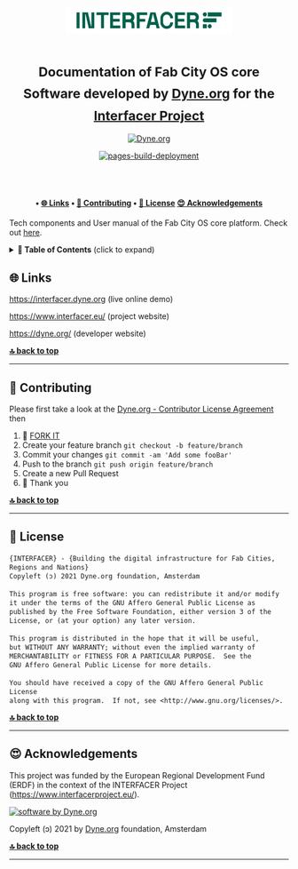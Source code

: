 <!--
SPDX-License-Identifier: AGPL-3.0-or-later
Copyright (C) 2022-2023 Dyne.org foundation <foundation@dyne.org>.

This program is free software: you can redistribute it and/or modify
it under the terms of the GNU Affero General Public License as
published by the Free Software Foundation, either version 3 of the
License, or (at your option) any later version.

This program is distributed in the hope that it will be useful,
but WITHOUT ANY WARRANTY; without even the implied warranty of
MERCHANTABILITY or FITNESS FOR A PARTICULAR PURPOSE.  See the
GNU Affero General Public License for more details.

You should have received a copy of the GNU Affero General Public License
along with this program.  If not, see <https://www.gnu.org/licenses/>.
-->

<p align="center">
  <a href="https://www.interfacerproject.eu/">
    <img alt="Interfacer project" src="https://raw.githubusercontent.com/dyne/interfacer-docs/main/docs/_media/general/interfacer-logo.png" width="300" />
  </a>
</p>


<h1 align="center">
 <!-- <a href="https://interfacerproject.github.io/interfacer-docs/#/">Interfacer documentation</a></br> -->
  <sub>Documentation of Fab City OS core
  Software developed by <a href="https://dyne.org">Dyne.org</a> for the <a href="https://www.interfacerproject.eu/">Interfacer Project</a> </sub>
</h1>

<div align="center">
  <a href="https://dyne.org">
    <img src="https://img.shields.io/badge/%3C%2F%3E%20with%20%E2%9D%A4%20by-Dyne.org-blue.svg" alt="Dyne.org">
  </a>
  
  [![pages-build-deployment](https://github.com/interfacerproject/interfacer-docs/actions/workflows/pages/pages-build-deployment/badge.svg)](https://github.com/interfacerproject/interfacer-docs/actions/workflows/pages/pages-build-deployment)
</div>

<br><br>

<h4 align="center">  
  <span> • </span>
  <a href="#-links">🌐 Links</a>
  <span> • </span>
  <a href="#-contributing">👤 Contributing</a>
  <span> • </span>
  <a href="#-license">💼 License</a>
  <a href="#-acknowledgements">😍 Acknowledgements</a>
</h4>


Tech components and User manual of the Fab City OS core platform. Check out <a href="https://interfacerproject.github.io/interfacer-docs/#/">here</a>. </br> 

<details id="toc">
 <summary><strong>🚩 Table of Contents</strong> (click to expand)</summary>
* [Links](#-links)
* [Contributing](#-contributing)
* [License](#-license)
* [Acknowledgements](#-acknowledgements)
</details>




## 🌐 Links

https://interfacer.dyne.org (live online demo)

https://www.interfacer.eu/ (project website)

https://dyne.org/ (developer website)

**[🔝 back to top](#toc)**

***
## 👤 Contributing

Please first take a look at the [Dyne.org - Contributor License Agreement](CONTRIBUTING.md) then

1.  🔀 [FORK IT](../../fork)
2.  Create your feature branch `git checkout -b feature/branch`
3.  Commit your changes `git commit -am 'Add some fooBar'`
4.  Push to the branch `git push origin feature/branch`
5.  Create a new Pull Request
6.  🙏 Thank you


**[🔝 back to top](#toc)**

***
## 💼 License
    {INTERFACER} - {Building the digital infrastructure for Fab Cities, Regions and Nations}
    Copyleft (ɔ) 2021 Dyne.org foundation, Amsterdam

    This program is free software: you can redistribute it and/or modify
    it under the terms of the GNU Affero General Public License as
    published by the Free Software Foundation, either version 3 of the
    License, or (at your option) any later version.

    This program is distributed in the hope that it will be useful,
    but WITHOUT ANY WARRANTY; without even the implied warranty of
    MERCHANTABILITY or FITNESS FOR A PARTICULAR PURPOSE.  See the
    GNU Affero General Public License for more details.

    You should have received a copy of the GNU Affero General Public License
    along with this program.  If not, see <http://www.gnu.org/licenses/>.

**[🔝 back to top](#toc)**

***
## 😍 Acknowledgements
 This project was funded by the European Regional Development Fund (ERDF) in the context of the INTERFACER Project (https://www.interfacerproject.eu/). 
 
[![software by Dyne.org](https://files.dyne.org/software_by_dyne.png)](http://www.dyne.org)

Copyleft (ɔ) 2021 by [Dyne.org](https://www.dyne.org) foundation, Amsterdam


**[🔝 back to top](#toc)**

***
